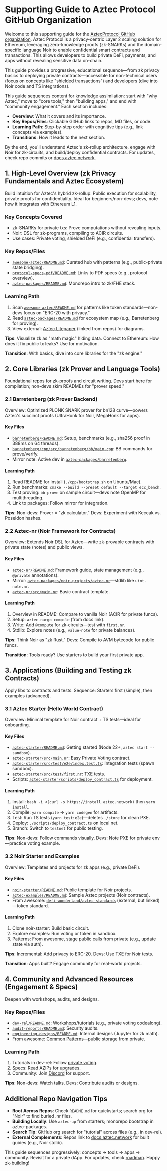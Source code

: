 # Supporting Guide to Aztec Protocol GitHub Organization

Welcome to this supporting guide for the [AztecProtocol GitHub organization](https://github.com/orgs/AztecProtocol/repositories?type=all). Aztec Protocol is a privacy-centric Layer 2 scaling solution for Ethereum, leveraging zero-knowledge proofs (zk-SNARKs) and the domain-specific language Noir to enable confidential smart contracts and transactions. This allows developers to build private DeFi, payments, and apps without revealing sensitive data on-chain.

This guide provides a progressive, educational sequence—from zk privacy basics to deploying private contracts—accessible for non-technical users (focus on concepts like "shielded transactions") and developers (dive into Noir code and TS integrations).

This guide sequences content for knowledge assimilation: start with "why Aztec," move to "core tools," then "building apps," and end with "community engagement." Each section includes:

- **Overview**: What it covers and its importance.
- **Key Repos/Files**: Clickable GitHub links to repos, MD files, or code.
- **Learning Path**: Step-by-step order with cognitive tips (e.g., link concepts via examples).
- **Transitions**: How it leads to the next section.

By the end, you'll understand Aztec's zk-rollup architecture, engage with Noir for zk-circuits, and build/deploy confidential contracts. For updates, check repo commits or [docs.aztec.network](https://docs.aztec.network/).

## 1. High-Level Overview (zk Privacy Fundamentals and Aztec Ecosystem)
Build intuition for Aztec's hybrid zk-rollup: Public execution for scalability, private proofs for confidentiality. Ideal for beginners/non-devs; devs, note how it integrates with Ethereum L1.

### Key Concepts Covered
- zk-SNARKs for private txs: Prove computations without revealing inputs.
- Noir: DSL for zk-programs, compiling to ACIR circuits.
- Use cases: Private voting, shielded DeFi (e.g., confidential transfers).

### Key Repos/Files
- [`awesome-aztec/README.md`](https://github.com/AztecProtocol/awesome-aztec/blob/main/README.md): Curated hub with patterns (e.g., public-private state bridging).
- [`protocol-specs-pdf/README.md`](https://github.com/AztecProtocol/protocol-specs-pdf/blob/main/README.md): Links to PDF specs (e.g., protocol overview).
- [`aztec-packages/README.md`](https://github.com/AztecProtocol/aztec-packages): Monorepo intro to zk/FHE stack.

### Learning Path
1. Scan [`awesome-aztec/README.md`](https://github.com/AztecProtocol/awesome-aztec/blob/main/README.md) for patterns like token standards—non-devs focus on "ERC-20 with privacy."
2. Read [`aztec-packages/README.md`](https://github.com/AztecProtocol/aztec-packages) for ecosystem map (e.g., Barretenberg for proving).
3. View external: [Aztec Litepaper](https://docs.aztec.network/protocol/overview) (linked from repos) for diagrams.

**Tips**: Visualize zk as "math magic" hiding data. Connect to Ethereum: How does it fix public tx leaks? Use for motivation.

**Transition**: With basics, dive into core libraries for the "zk engine."

## 2. Core Libraries (zk Prover and Language Tools)
Foundational repos for zk-proofs and circuit writing. Devs start here for compilation; non-devs skim READMEs for "prover speed."

### 2.1 Barretenberg (zk Prover Backend)
Overview: Optimized PLONK SNARK prover for bn128 curve—powers Aztec's succinct proofs (UltraHonk for Noir, MegaHonk for apps).

#### Key Files
- [`barretenberg/README.md`](https://github.com/AztecProtocol/barretenberg/blob/main/README.md): Setup, benchmarks (e.g., sha256 proof in 388ms on 64 threads).
- [`barretenberg/cpp/src/barretenberg/bb/main.cpp`](https://github.com/AztecProtocol/barretenberg/blob/main/cpp/src/barretenberg/bb/main.cpp): BB commands for prove/verify.
- Mirror note: Active dev in [`aztec-packages/barretenberg`](https://github.com/AztecProtocol/aztec-packages/tree/main/barretenberg).

#### Learning Path
1. Read README for install (`./cpp/bootstrap.sh` on Ubuntu/Mac).
2. Run benchmarks: `cmake --build --preset default --target ecc_bench`.
3. Test proving: `bb prove` on sample circuit—devs note OpenMP for multithreading.
4. Link to packages: Follow mirror for integration.

**Tips**: Non-devs: Prover = "zk calculator." Devs: Experiment with Keccak vs. Poseidon hashes.

### 2.2 Aztec-nr (Noir Framework for Contracts)
Overview: Extends Noir DSL for Aztec—write zk-provable contracts with private state (notes) and public views.

#### Key Files
- [`aztec-nr/README.md`](https://github.com/AztecProtocol/aztec-nr/blob/main/README.md): Framework guide, state management (e.g., `@private` annotations).
- Mirror: [`aztec-packages/noir-projects/aztec-nr`](https://github.com/AztecProtocol/aztec-packages/tree/main/noir-projects/aztec-nr)—stdlib like `uint-note.nr`.
- [`aztec-nr/src/main.nr`](https://github.com/AztecProtocol/aztec-nr/blob/main/src/main.nr): Basic contract template.

#### Learning Path
1. Overview in README: Compare to vanilla Noir (ACIR for private funcs).
2. Setup: `aztec-nargo compile` (from docs link).
3. Write: Add `@compute` for zk-circuits—test with `first.nr`.
4. Stdlib: Explore notes (e.g., `value-note` for private balances).

**Tips**: Think Noir as "zk Rust." Devs: Compile to AVM bytecode for public funcs.

**Transition**: Tools ready? Use starters to build your first private app.

## 3. Applications (Building and Testing zk Contracts)
Apply libs to contracts and tests. Sequence: Starters first (simple), then examples (advanced).

### 3.1 Aztec Starter (Hello World Contract)
Overview: Minimal template for Noir contract + TS tests—ideal for onboarding.

#### Key Files
- [`aztec-starter/README.md`](https://github.com/AztecProtocol/aztec-starter/blob/main/README.md): Getting started (Node 22+, `aztec start --sandbox`).
- [`aztec-starter/src/main.nr`](https://github.com/AztecProtocol/aztec-starter/blob/main/src/main.nr): Easy Private Voting contract.
- [`aztec-starter/src/test/e2e/index.test.ts`](https://github.com/AztecProtocol/aztec-starter/blob/main/src/test/e2e/index.test.ts): Integration tests (spawn sandbox).
- [`aztec-starter/src/test/first.nr`](https://github.com/AztecProtocol/aztec-starter/blob/main/src/test/first.nr): TXE tests.
- Scripts: [`aztec-starter/scripts/deploy_contract.ts`](https://github.com/AztecProtocol/aztec-starter/blob/main/scripts/deploy_contract.ts) for deployment.

#### Learning Path
1. Install: `bash -i <(curl -s https://install.aztec.network)` then `yarn install`.
2. Compile: `yarn compile` → `yarn codegen` for artifacts.
3. Test: Run TS tests (`yarn test:e2e`)—deletes `./store` for clean PXE.
4. Deploy: `./scripts/deploy_contract.ts` on local net.
5. Branch: Switch to `testnet` for public testing.

**Tips**: Non-devs: Follow commands visually. Devs: Note PXE for private env—practice voting example.

### 3.2 Noir Starter and Examples
Overview: Templates and projects for zk apps (e.g., private DeFi).

#### Key Files
- [`noir-starter/README.md`](https://github.com/AztecProtocol/noir-starter/blob/main/README.md): Public template for Noir projects.
- [`aztec-examples/README.md`](https://github.com/AztecProtocol/aztec-examples/blob/main/README.md): Sample Aztec projects (Noir contracts).
- From awesome: [`defi-wonderland/aztec-standards`](https://github.com/defi-wonderland/aztec-standards) (external, but linked)—token standard.

#### Learning Path
1. Clone noir-starter: Build basic circuit.
2. Explore examples: Run voting or token in sandbox.
3. Patterns: From awesome, stage public calls from private (e.g., update state via auth).

**Tips**: Incremental: Add privacy to ERC-20. Devs: Use TXE for Noir tests.

**Transition**: Apps built? Engage community for real-world projects.

## 4. Community and Advanced Resources (Engagement & Specs)
Deepen with workshops, audits, and designs.

### Key Repos/Files
- [`dev-rel/README.md`](https://github.com/AztecProtocol/dev-rel/blob/main/README.md): Workshops/tutorials (e.g., private voting codealong).
- [`audit-reports/README.md`](https://github.com/AztecProtocol/audit-reports/blob/main/README.md): Security audits.
- [`engineering-designs/README.md`](https://github.com/AztecProtocol/engineering-designs/blob/main/README.md): Internal designs (Jupyter for zk math).
- From awesome: [Common Patterns](https://docs.aztec.network/developers/guides/smart_contracts/writing_contracts/common_patterns)—public storage from private.

### Learning Path
1. Tutorials in dev-rel: Follow [private voting](https://docs.aztec.network/developers/tutorials/codealong/contract_tutorials/private_voting_contract).
2. Specs: Read AZIPs for upgrades.
3. Community: Join [Discord](https://discord.gg/aztec) for support.

**Tips**: Non-devs: Watch talks. Devs: Contribute audits or designs.

## Additional Repo Navigation Tips
- **Root Across Repos**: Check `README.md` for quickstarts; search org for "Noir" to find buried .nr files.
- **Building Locally**: Use `aztec-up` from starters; monorepo bootstrap in aztec-packages.
- **Search Tip**: GitHub org search for "tutorial" across files (e.g., in dev-rel).
- **External Complements**: Repos link to [docs.aztec.network](https://docs.aztec.network/) for built guides (e.g., Noir stdlib).

This guide sequences progressively: concepts → tools → apps → community. Revisit for a private dApp. For updates, check [roadmap](https://aztec.network/roadmap). Happy zk-building!
